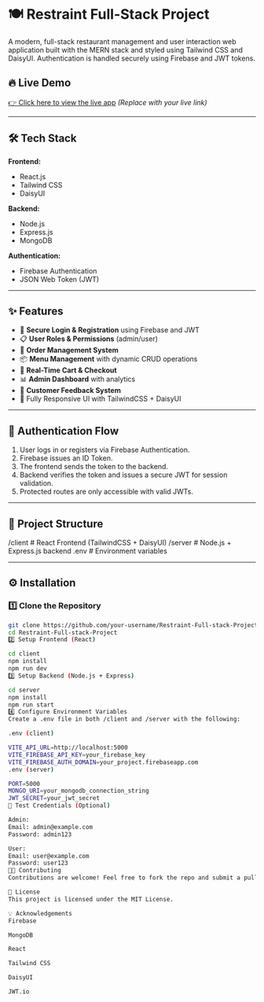 # 🍽️ Restraint Full-Stack Project

A modern, full-stack restaurant management and user interaction web application built with the MERN stack and styled using Tailwind CSS and DaisyUI. Authentication is handled securely using Firebase and JWT tokens.

## 🔥 Live Demo

[👉 Click here to view the live app](#) _(Replace with your live link)_

---

## 🛠️ Tech Stack

**Frontend:**

- React.js
- Tailwind CSS
- DaisyUI

**Backend:**

- Node.js
- Express.js
- MongoDB

**Authentication:**

- Firebase Authentication
- JSON Web Token (JWT)

---

## ✨ Features

- 🔐 **Secure Login & Registration** using Firebase and JWT
- 📋 **User Roles & Permissions** (admin/user)
- 🛒 **Order Management System**
- 📦 **Menu Management** with dynamic CRUD operations
- 🧾 **Real-Time Cart & Checkout**
- 📊 **Admin Dashboard** with analytics
- 💬 **Customer Feedback System**
- 📱 Fully Responsive UI with TailwindCSS + DaisyUI

---

## 🔐 Authentication Flow

1. User logs in or registers via Firebase Authentication.
2. Firebase issues an ID Token.
3. The frontend sends the token to the backend.
4. Backend verifies the token and issues a secure JWT for session validation.
5. Protected routes are only accessible with valid JWTs.

---

## 📁 Project Structure

/client # React Frontend (TailwindCSS + DaisyUI)
/server # Node.js + Express.js backend
.env # Environment variables

---

## ⚙️ Installation

### 1️⃣ Clone the Repository

```bash
git clone https://github.com/your-username/Restraint-Full-stack-Project.git
cd Restraint-Full-stack-Project
2️⃣ Setup Frontend (React)

cd client
npm install
npm run dev
3️⃣ Setup Backend (Node.js + Express)

cd server
npm install
npm run start
4️⃣ Configure Environment Variables
Create a .env file in both /client and /server with the following:

.env (client)

VITE_API_URL=http://localhost:5000
VITE_FIREBASE_API_KEY=your_firebase_key
VITE_FIREBASE_AUTH_DOMAIN=your_project.firebaseapp.com
.env (server)

PORT=5000
MONGO_URI=your_mongodb_connection_string
JWT_SECRET=your_jwt_secret
🧪 Test Credentials (Optional)

Admin:
Email: admin@example.com
Password: admin123

User:
Email: user@example.com
Password: user123
🧑‍💻 Contributing
Contributions are welcome! Feel free to fork the repo and submit a pull request.

📄 License
This project is licensed under the MIT License.

💡 Acknowledgements
Firebase

MongoDB

React

Tailwind CSS

DaisyUI

JWT.io

